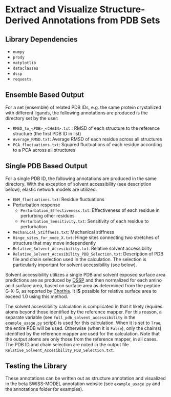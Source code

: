 # Extract and Visualize Structure-Derived Annotations from PDB Sets

## Library Dependencies

* `numpy`
* `prody`
* `matplotlib`
* `dataclasses`
* `dssp`
* `requests`

## Ensemble Based Output

For a set (ensemble) of related PDB IDs, e.g. the same protein crystallized with different ligands, the following annotations are produced is the directory set by the user:

* `RMSD_to_<PDB>_<CHAIN>.txt` : RMSD of each structure to the reference structure (the first PDB ID in list)
* `Average_RMSD.txt`: Average RMSD of each residue across all structures
* `PCA_fluctuations.txt`: Squared fluctuations of each residue according to a PCA across all structures

## Single PDB Based Output

For a single PDB ID, the following annotations are produced in the same directory. With the exception of solvent accessibility (see description below), elastic network models are utilized.

* `ENM_fluctuations.txt`: Residue fluctuations
* Perturbation response
  * `Perturbation_Effectiveness.txt`: Effectiveness of each residue in perturbing other residues
  * `Perturbation_Sensitivity.txt`: Sensitivity of each residue to perturbation
* `Mechanical_Stiffness.txt`: Mechanical stiffness
* `Hinge_sites_for_mode_X.txt`: Hinge sites connecting two stretches of structure that may move independently
* `Relative_Solvent_Accesibility.txt`: Relative solvent accessibility
* `Relative_Solvent_Accesibility_PDB_Selection.txt`: Description of PDB file and chain selection used in the calculation. The selection is particularly important for solvent accessibility (see below).

Solvent accessibility utilizes a single PDB and solvent exposed surface area predictions are as produced by [DSSP](https://swift.cmbi.umcn.nl/gv/dssp/DSSP_3.html) and then normalized for each amino acid surface area, based on surface area as determined from the peptide G-X-G, as reported by [Chothia](https://www.sciencedirect.com/science/article/abs/pii/0022283676901911?via%3Dihub). It **IS** possible for relative surface area to exceed 1.0 using this method.

The solvent accessibility calculation is complicated in that it likely requires atoms beyond those identified by the reference mapper. For this reason, a separate variable (see `full_pdb_solvent_accessibility` in the `example_usage.py` script) is used for this calculation. When it is set to `True`, the entire PDB will be used. Otherwise (when it is `False`), only the chain(s) identified by the reference mapper are used for the calculation. Note that the output atoms are only those from the reference mapper, in all cases. The PDB ID and chain selection are noted in the output file `Relative_Solvent_Accesibility_PDB_Selection.txt`.

## Testing the Library

These annotations can be written out as structure annotation and visualized in the beta SWISS-MODEL annotation website (see `example_usage.py` and the annotations folder for examples).

